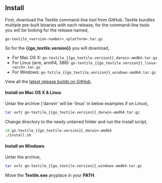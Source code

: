 ## Install

First, download the Textile command-line tool from GitHub. Textile bundles multiple pre-built binaries with each release, for the command-line tools you will be looking for the release named,

`go-textile_<version-number>_<platform>.tar.gz`

So for the **{{go_textile.version}}** you will download,

- For Mac OS X: `go-textile_{{go_textile.version}}_darwin-amd64.tar.gz`
- For Linux (arm, arm64, 386): `go-textile_{{go_textile.version}}_linux-<arch>.tar.gz`
- For Windows: `go-txtile_{{go_textile.version}}_windows-amd64.tar.gz`

View all the [latest release builds on GitHub](https://github.com/textileio/go-textile/releases).

#### Install on Mac OS X & Linux

Untar the archive ('darwin' will be 'linux' in below examples if on Linux),

```bash
tar xvfz go-textile_{{go_textile.version}}_darwin-amd64.tar.gz
```

Change directory to the newly untarred folder and run the install script,

```bash
cd go-textile_{{go_textile.version}}_darwin-amd64
./install.sh
```

#### Install on Windows

Untar the archive,

```bash
tar xvfz go-textile_{{go_textile.version}}_windows-amd64.tar.gz
```

Move the **Textile.exe** anyplace in your **PATH**.